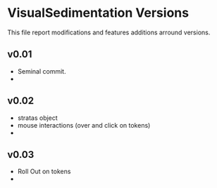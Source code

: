 VisualSedimentation Versions
===================

This file report modifications and features additions arround versions.

## v0.01

* Seminal commit.
* 

## v0.02

* stratas object
* mouse interactions (over and click on tokens)
* 

## v0.03

* Roll Out on tokens 
* 
